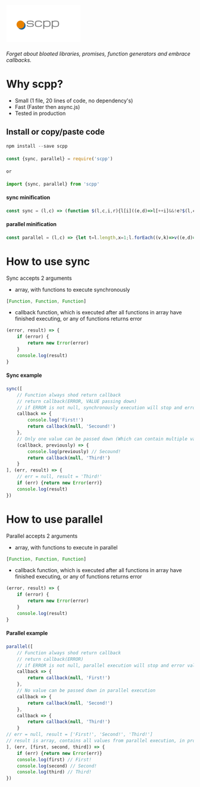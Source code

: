 ![scpp](/logo.png)

###### Forget about bloated libraries, promises, function generators and embrace callbacks.

# Why scpp?
* Small (1 file, 20 lines of code, no dependency's)
* Fast (Faster then async.js)
* Tested in production

## Install or copy/paste code

```JavaScript
npm install --save scpp

const {sync, parallel} = require('scpp')

or 

import {sync, parallel} from 'scpp'
``` 

#### sync minification
```javaScript 
const sync = (l,c) => (function $(l,c,i,r){l[i]((e,d)=>l[++i]&&!e?$(l,c,i,d):c(e,d),r)})(l,c,0)
```

#### parallel minification
```javaScript 
const parallel = (l,c) => {let t=l.length,x=1;l.forEach((v,k)=>v((e,d)=>{l[k]=d;return(--t!==0&&x===1&&!e)===true||--x||c(e,l)}))}
```

# How to use sync
Sync accepts 2 arguments
* array, with functions to execute synchronously
```JavaScript 
[Function, Function, Function]
```
* callback function, which is executed after all functions in array have finished executing, or any of functions returns error
```JavaScript 
(error, result) => {
	if (error) {
		return new Error(error)
	}
	console.log(result)
}
```

#### Sync example
```JavaScript
sync([
	// Function always shod return callback
	// return callback(ERROR, VALUE passing down)
	// if ERROR is not null, synchronously execution will stop and error value is returned.
	callback => {
		console.log('First!')
		return callback(null, 'Secound!')
	},
	// Only one value can be passed down (Which can contain multiple values inside, doh)
	(callback, previously) => {
		console.log(previously) // Secound!
		return callback(null, 'Third!')
	}
], (err, result) => {
	// err = null, result = 'Third!'
	if (err) {return new Error(err)}
	console.log(result)
})
```

# How to use parallel
Parallel accepts 2 arguments
* array, with functions to execute in parallel
```JavaScript 
[Function, Function, Function]
```
* callback function, which is executed after all functions in array have finished executing, or any of functions returns error
```JavaScript 
(error, result) => {
	if (error) {
		return new Error(error)
	}
	console.log(result)
}
```

#### Parallel example
```JavaScript
parallel([
	// Function always shod return callback
	// return callback(ERROR)
	// if ERROR is not null, parallel execution will stop and error value is returned.
	callback => {
		return callback(null, 'First!')
	},
	// No value can be passed down in parallel execution
	callback => {
		return callback(null, 'Second!')
	},
	callback => {
		return callback(null, 'Third!')
	}
// err = null, result = ['First!', 'Second!', 'Third!']
// result is array, contains all values from parallel execution, in proper order.
], (err, [first, second, third]) => {
	if (err) {return new Error(err)}
	console.log(first) // First!
	console.log(second) // Second!
	console.log(third) // Third!
})

```